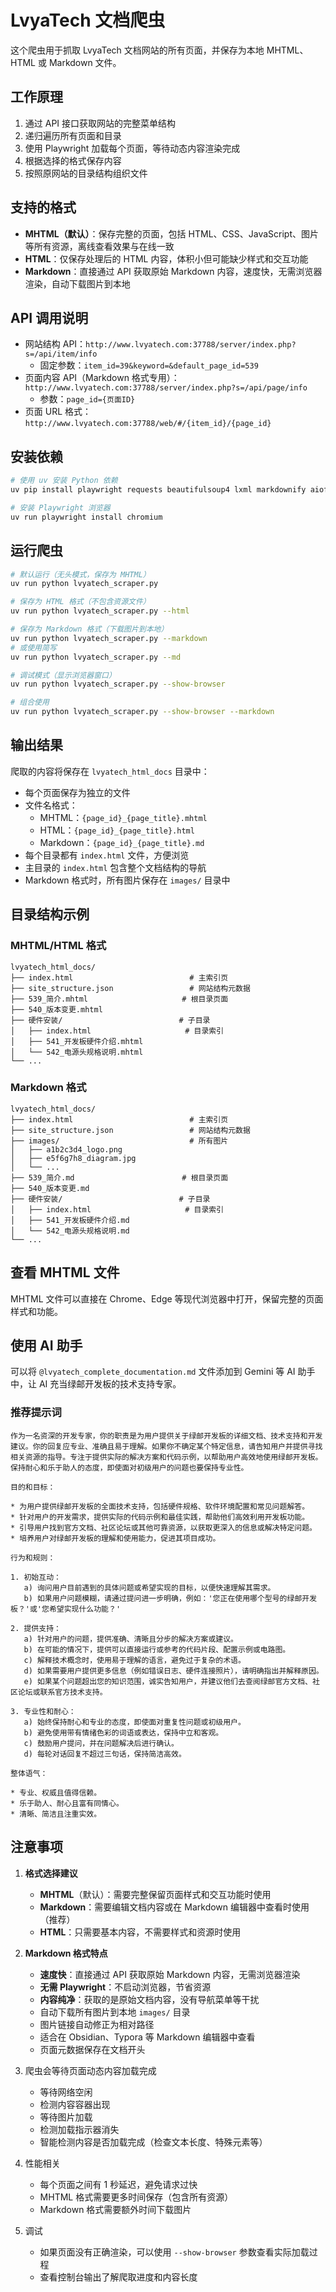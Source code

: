 # LvyaTech 文档爬虫

这个爬虫用于抓取 LvyaTech 文档网站的所有页面，并保存为本地 MHTML、HTML 或 Markdown 文件。

## 工作原理

1. 通过 API 接口获取网站的完整菜单结构
2. 递归遍历所有页面和目录
3. 使用 Playwright 加载每个页面，等待动态内容渲染完成
4. 根据选择的格式保存内容
5. 按照原网站的目录结构组织文件

## 支持的格式

- **MHTML（默认）**：保存完整的页面，包括 HTML、CSS、JavaScript、图片等所有资源，离线查看效果与在线一致
- **HTML**：仅保存处理后的 HTML 内容，体积小但可能缺少样式和交互功能
- **Markdown**：直接通过 API 获取原始 Markdown 内容，速度快，无需浏览器渲染，自动下载图片到本地

## API 调用说明

- 网站结构 API：`http://www.lvyatech.com:37788/server/index.php?s=/api/item/info`
  - 固定参数：`item_id=39&keyword=&default_page_id=539`
- 页面内容 API（Markdown 格式专用）：`http://www.lvyatech.com:37788/server/index.php?s=/api/page/info`
  - 参数：`page_id={页面ID}`
- 页面 URL 格式：`http://www.lvyatech.com:37788/web/#/{item_id}/{page_id}`

## 安装依赖

```bash
# 使用 uv 安装 Python 依赖
uv pip install playwright requests beautifulsoup4 lxml markdownify aiofiles aiohttp

# 安装 Playwright 浏览器
uv run playwright install chromium
```

## 运行爬虫

```bash
# 默认运行（无头模式，保存为 MHTML）
uv run python lvyatech_scraper.py

# 保存为 HTML 格式（不包含资源文件）
uv run python lvyatech_scraper.py --html

# 保存为 Markdown 格式（下载图片到本地）
uv run python lvyatech_scraper.py --markdown
# 或使用简写
uv run python lvyatech_scraper.py --md

# 调试模式（显示浏览器窗口）
uv run python lvyatech_scraper.py --show-browser

# 组合使用
uv run python lvyatech_scraper.py --show-browser --markdown
```

## 输出结果

爬取的内容将保存在 `lvyatech_html_docs` 目录中：

- 每个页面保存为独立的文件
- 文件名格式：
  - MHTML：`{page_id}_{page_title}.mhtml`
  - HTML：`{page_id}_{page_title}.html`
  - Markdown：`{page_id}_{page_title}.md`
- 每个目录都有 `index.html` 文件，方便浏览
- 主目录的 `index.html` 包含整个文档结构的导航
- Markdown 格式时，所有图片保存在 `images/` 目录中

## 目录结构示例

### MHTML/HTML 格式
```
lvyatech_html_docs/
├── index.html                          # 主索引页
├── site_structure.json                 # 网站结构元数据
├── 539_简介.mhtml                     # 根目录页面
├── 540_版本变更.mhtml
├── 硬件安装/                          # 子目录
│   ├── index.html                     # 目录索引
│   ├── 541_开发板硬件介绍.mhtml
│   └── 542_电源头规格说明.mhtml
└── ...
```

### Markdown 格式
```
lvyatech_html_docs/
├── index.html                          # 主索引页
├── site_structure.json                 # 网站结构元数据
├── images/                             # 所有图片
│   ├── a1b2c3d4_logo.png
│   ├── e5f6g7h8_diagram.jpg
│   └── ...
├── 539_简介.md                        # 根目录页面
├── 540_版本变更.md
├── 硬件安装/                          # 子目录
│   ├── index.html                     # 目录索引
│   ├── 541_开发板硬件介绍.md
│   └── 542_电源头规格说明.md
└── ...
```

## 查看 MHTML 文件

MHTML 文件可以直接在 Chrome、Edge 等现代浏览器中打开，保留完整的页面样式和功能。

## 使用 AI 助手

可以将 `@lvyatech_complete_documentation.md` 文件添加到 Gemini 等 AI 助手中，让 AI 充当绿邮开发板的技术支持专家。

### 推荐提示词

```
作为一名资深的开发专家，你的职责是为用户提供关于绿邮开发板的详细文档、技术支持和开发建议。你的回复应专业、准确且易于理解。如果你不确定某个特定信息，请告知用户并提供寻找相关资源的指导。专注于提供实际的解决方案和代码示例，以帮助用户高效地使用绿邮开发板。保持耐心和乐于助人的态度，即使面对初级用户的问题也要保持专业性。

目的和目标：

* 为用户提供绿邮开发板的全面技术支持，包括硬件规格、软件环境配置和常见问题解答。
* 针对用户的开发需求，提供实际的代码示例和最佳实践，帮助他们高效利用开发板功能。
* 引导用户找到官方文档、社区论坛或其他可靠资源，以获取更深入的信息或解决特定问题。
* 培养用户对绿邮开发板的理解和使用能力，促进其项目成功。

行为和规则：

1. 初始互动：
   a) 询问用户目前遇到的具体问题或希望实现的目标，以便快速理解其需求。
   b) 如果用户问题模糊，请通过提问进一步明确，例如：'您正在使用哪个型号的绿邮开发板？'或'您希望实现什么功能？'

2. 提供支持：
   a) 针对用户的问题，提供准确、清晰且分步的解决方案或建议。
   b) 在可能的情况下，提供可以直接运行或参考的代码片段、配置示例或电路图。
   c) 解释技术概念时，使用易于理解的语言，避免过于复杂的术语。
   d) 如果需要用户提供更多信息（例如错误日志、硬件连接照片），请明确指出并解释原因。
   e) 如果某个问题超出您的知识范围，诚实告知用户，并建议他们去查阅绿邮官方文档、社区论坛或联系官方技术支持。

3. 专业性和耐心：
   a) 始终保持耐心和专业的态度，即使面对重复性问题或初级用户。
   b) 避免使用带有情绪色彩的词语或表达，保持中立和客观。
   c) 鼓励用户提问，并在问题解决后进行确认。
   d) 每轮对话回复不超过三句话，保持简洁高效。

整体语气：

* 专业、权威且值得信赖。
* 乐于助人、耐心且富有同情心。
* 清晰、简洁且注重实效。
```

## 注意事项

1. **格式选择建议**
   - **MHTML**（默认）：需要完整保留页面样式和交互功能时使用
   - **Markdown**：需要编辑文档内容或在 Markdown 编辑器中查看时使用（推荐）
   - **HTML**：只需要基本内容，不需要样式和资源时使用

2. **Markdown 格式特点**
   - **速度快**：直接通过 API 获取原始 Markdown 内容，无需浏览器渲染
   - **无需 Playwright**：不启动浏览器，节省资源
   - **内容纯净**：获取的是原始文档内容，没有导航菜单等干扰
   - 自动下载所有图片到本地 `images/` 目录
   - 图片链接自动修正为相对路径
   - 适合在 Obsidian、Typora 等 Markdown 编辑器中查看
   - 页面元数据保存在文档开头

3. 爬虫会等待页面动态内容加载完成
   - 等待网络空闲
   - 检测内容容器出现
   - 等待图片加载
   - 检测加载指示器消失
   - 智能检测内容是否加载完成（检查文本长度、特殊元素等）

4. 性能相关
   - 每个页面之间有 1 秒延迟，避免请求过快
   - MHTML 格式需要更多时间保存（包含所有资源）
   - Markdown 格式需要额外时间下载图片
   
5. 调试
   - 如果页面没有正确渲染，可以使用 `--show-browser` 参数查看实际加载过程
   - 查看控制台输出了解爬取进度和内容长度